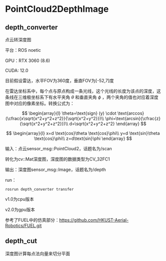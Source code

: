 # PointCloud2DepthImage

## depth_converter

点云转深度图

平台：ROS noetic

GPU：RTX 3060 (8.6)

CUDA: 12.0

目前假设雷达，水平FOV为360度，垂直FOV为[-52,7]度

在雷达坐标系中，每个点与原点构成一条光线，这个光线的长度为该点的深度，这条线在三维极坐标系下有水平夹角 $\theta$ 和垂直夹角 $\phi$ ，两个夹角的值也对应着深度图中对应的像素坐标。转换公式为：

$$
\begin{array}{l}
\theta=\text{sign} (y) \cdot \text{arccos} (\cfrac{x\sqrt{x^2+y^2+z^2}}{\sqrt{x^2+y^2}})\\
\phi=\text{arcsin}(\cfrac{z}{\sqrt{x^2+y^2+z^2}})\\
d=\sqrt{x^2+y^2+z^2}
\end{array}
$$

$$
\begin{array}{l}
x=d \text{cos}\theta \text{cos}\phi\\
y=d \text{sin}\theta \text{cos}\phi\\
z=d\text{sin}\phi
\end{array}
$$

输入：点云sensor_msg::PointCloud2，话题名为/scan

转化为cv::Mat深度图，深度图的数据类型为CV_32FC1

输出：深度图sensor_msg::Image，话题名为/depth

run：

    rosrun depth_converter transfer

v1.0为cpu版本

v2.0为gpu版本

参考了FUEL中的仿真部分：https://github.com/HKUST-Aerial-Robotics/FUEL.git

## depth_cut

深度图计算每点法向量来切分平面
